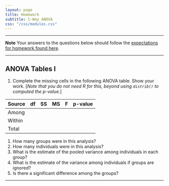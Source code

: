 ```yaml
---
layout: page
title: Homework
subtitle: 1-Way ANOVA
css: "/css/modules.css"
---
```


----

<div class="alert alert-warning">
  <strong>Note</strong> Your answers to the questions below should follow the <a href="../../resources/hwformat" target="_blank">expectations for homework found here</a>.
</div>

----

## ANOVA Tables I

1. Complete the missing cells in the following ANOVA table. Show your work. [*Note that you do not need R for this, beyond using `distrib()` to computed the p-value.*]

Source | df | SS | MS | F  | p-value
------ | -- | -- | -- | -- | ------
Among  |    |    |    |    |
Within |    |    |    |    |
Total  |    |    |    |    |

1. How many groups were in this analysis?
1. How many individuals were in this analysis?
1. What is the estimate of the pooled variance among individuals in each group?
1. What is the estimate of the variance among individuals if groups are ignored?
1. Is there a significant difference among the groups?

----
